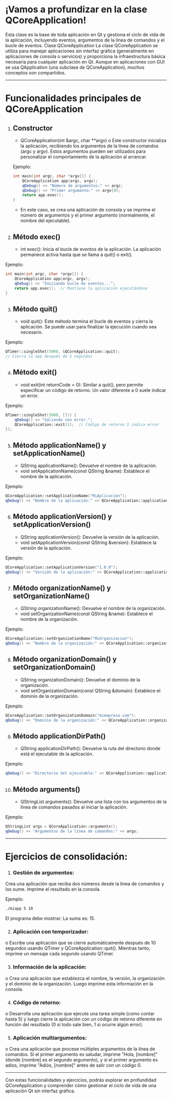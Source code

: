 
# ¡Vamos a profundizar en la clase QCoreApplication! 

Esta clase es la base de toda aplicación en Qt y gestiona el ciclo de vida de la aplicación, incluyendo eventos, argumentos de la línea de comandos y el bucle de eventos.
Clase QCoreApplication
La clase QCoreApplication se utiliza para manejar aplicaciones sin interfaz gráfica (generalmente en aplicaciones de consola o servicios) y proporciona la infraestructura básica necesaria para cualquier aplicación en Qt. Aunque en aplicaciones con GUI se usa QApplication (una subclase de QCoreApplication), muchos conceptos son compartidos.

***

# Funcionalidades principales de QCoreApplication

1. ## Constructor
    - QCoreApplication(int &argc, char **argv)
    o	Este constructor inicializa la aplicación, recibiendo los argumentos de la línea de comandos (argc y argv). Estos argumentos pueden ser utilizados para personalizar el comportamiento de la aplicación al arrancar.

    Ejemplo:

    ```cpp
    int main(int argc, char *argv[]) {
        QCoreApplication app(argc, argv);
        qDebug() << "Número de argumentos:" << argc;
        qDebug() << "Primer argumento:" << argv[0];
        return app.exec();
    }
    ```
    - En este caso, se crea una aplicación de consola y se imprime el número de argumentos y el primer argumento (normalmente, el nombre del ejecutable).

2. ## Método exec()
    - int exec(): Inicia el bucle de eventos de la aplicación. La aplicación permanece activa hasta que se llama a quit() o exit().

Ejemplo:
```cpp
int main(int argc, char *argv[]) {
    QCoreApplication app(argc, argv);
    qDebug() << "Iniciando bucle de eventos...";
    return app.exec();  // Mantiene la aplicación ejecutándose
}
```

3. ## Método quit()
    - void quit(): Este método termina el bucle de eventos y cierra la aplicación. Se puede usar para finalizar la ejecución cuando sea necesario.

Ejemplo:
```cpp
QTimer::singleShot(5000, &QCoreApplication::quit);  
// Cierra la app después de 5 segundos
```

4. ## Método exit()
    - void exit(int returnCode = 0): Similar a quit(), pero permite especificar un código de retorno. Un valor diferente a 0 suele indicar un error.

Ejemplo:
```cpp
QTimer::singleShot(3000, []() {
    qDebug() << "Saliendo con error.";
    QCoreApplication::exit(1);  // Código de retorno 1 indica error
});
```

5. ## Método applicationName() y setApplicationName()
    - QString applicationName(): Devuelve el nombre de la aplicación.
    - void setApplicationName(const QString &name): Establece el nombre de la aplicación.

Ejemplo:
```cpp
QCoreApplication::setApplicationName("MiAplicacion");
qDebug() << "Nombre de la aplicación:" << QCoreApplication::applicationName();
```

6. ## Método applicationVersion() y setApplicationVersion()
    - QString applicationVersion(): Devuelve la versión de la aplicación.
    - void setApplicationVersion(const QString &version): Establece la versión de la aplicación.

Ejemplo:
```cpp
QCoreApplication::setApplicationVersion("1.0.0");
qDebug() << "Versión de la aplicación:" << QCoreApplication::applicationVersion();
```

7. ## Método organizationName() y setOrganizationName()
    - QString organizationName(): Devuelve el nombre de la organización.
    - void setOrganizationName(const QString &name): Establece el nombre de la organización.

Ejemplo:
```cpp
QCoreApplication::setOrganizationName("MiOrganizacion");
qDebug() << "Nombre de la organización:" << QCoreApplication::organizationName();
```

8. ## Método organizationDomain() y setOrganizationDomain()
    - QString organizationDomain(): Devuelve el dominio de la organización.
    - void setOrganizationDomain(const QString &domain): Establece el dominio de la organización.

Ejemplo:
```cpp
QCoreApplication::setOrganizationDomain("miempresa.com");
qDebug() << "Dominio de la organización:" << QCoreApplication::organizationDomain();
```

9. ## Método applicationDirPath()
    - QString applicationDirPath(): Devuelve la ruta del directorio donde está el ejecutable de la aplicación.

Ejemplo:
```cpp
qDebug() << "Directorio del ejecutable:" << QCoreApplication::applicationDirPath();
```

10. ## Método arguments()
    - QStringList arguments(): Devuelve una lista con los argumentos de la línea de comandos pasados al iniciar la aplicación.

Ejemplo:
```cpp
QStringList args = QCoreApplication::arguments();
qDebug() << "Argumentos de la línea de comandos:" << args;
```

***

# Ejercicios de consolidación:

1.	### Gestión de argumentos:
Crea una aplicación que reciba dos números desde la línea de comandos y los sume. Imprime el resultado en la consola.

Ejemplo:
``` bash
./miapp 5 10
```

El programa debe mostrar: La suma es: 15.

2.	### Aplicación con temporizador:
o	Escribe una aplicación que se cierre automáticamente después de 10 segundos usando QTimer y QCoreApplication::quit(). Mientras tanto, imprime un mensaje cada segundo usando QTimer.

3. ### 	Información de la aplicación:
o	Crea una aplicación que establezca el nombre, la versión, la organización y el dominio de la organización. Luego imprime esta información en la consola.

4.	### Código de retorno:
o	Desarrolla una aplicación que ejecute una tarea simple (como contar hasta 5) y luego cierre la aplicación con un código de retorno diferente en función del resultado (0 si todo sale bien, 1 si ocurre algún error).

5.	### Aplicación multiargumentos:
o	Crea una aplicación que procese múltiples argumentos de la línea de comandos. Si el primer argumento es saludar, imprime "Hola, [nombre]" (donde [nombre] es el segundo argumento), y si el primer argumento es adios, imprime "Adiós, [nombre]" antes de salir con un código 0.

***

Con estas funcionalidades y ejercicios, podrás explorar en profundidad QCoreApplication y comprender cómo gestionar el ciclo de vida de una aplicación Qt sin interfaz gráfica. 

